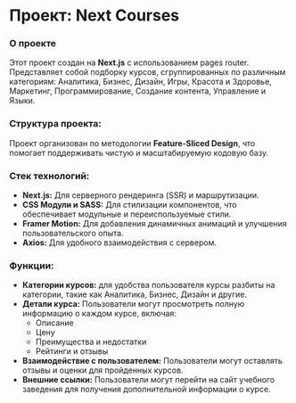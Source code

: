 # Проект: Next Courses

### О проекте

Этот проект создан на **Next.js** с использованием pages router. Представляет собой подборку курсов, сгруппированных по различным категориям: Аналитика, Бизнес, Дизайн, Игры, Красота и Здоровье, Маркетинг, Программирование, Создание контента, Управление и Языки.

### Структура проекта:

Проект организован по методологии **Feature-Sliced Design**, что помогает поддерживать чистую и масштабируемую кодовую базу.

### Стек технологий:

<ul>
  <li><strong>Next.js:</strong> Для серверного рендеринга (SSR) и маршрутизации.</li>
  <li><strong>CSS Модули и SASS:</strong> Для стилизации компонентов, что обеспечивает модульные и переиспользуемые стили.</li>
  <li><strong>Framer Motion:</strong> Для добавления динамичных анимаций и улучшения пользовательского опыта.</li>
  <li><strong>Axios:</strong> Для удобного взаимодействия с сервером.</li>
</ul>

### Функции:

<ul>
  <li><strong>Категории курсов:</strong> для удобства пользователя курсы разбиты на категории, такие как Аналитика, Бизнес, Дизайн и другие.</li>
  <li><strong>Детали курса:</strong> Пользователи могут просмотреть полную информацию о каждом курсе, включая:
    <ul>
      <li>Описание</li>
      <li>Цену</li>
      <li>Преимущества и недостатки</li>
      <li>Рейтинги и отзывы</li>
    </ul>
  </li>
  <li><strong>Взаимодействие с пользователем:</strong> Пользователи могут оставлять отзывы и оценки для пройденных курсов.</li>
  <li><strong>Внешние ссылки:</strong> Пользователи могут перейти на сайт учебного заведения для получения дополнительной информации о курсе.</li>
</ul>

